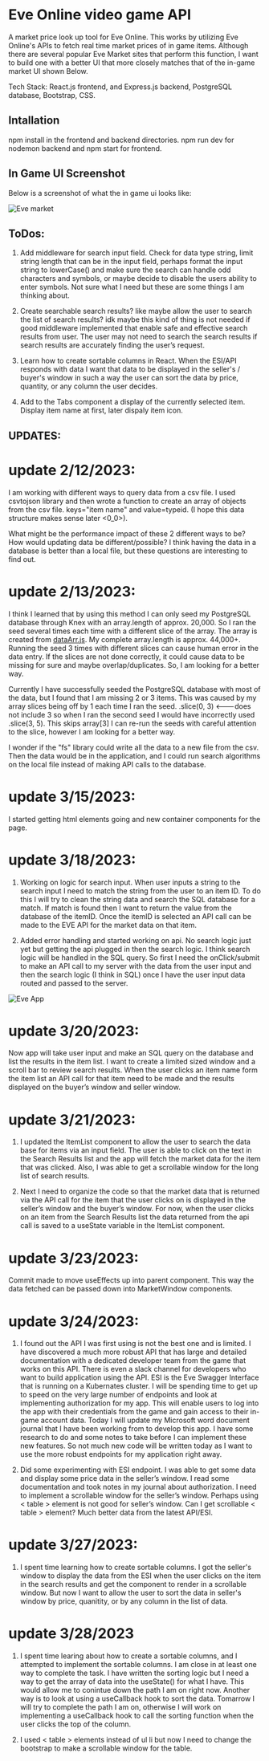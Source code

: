 # Eve Online video game API 

A market price look up tool for Eve Online. This works by utilizing Eve Online's APIs to fetch real time market prices of in game items. Although there are several popular Eve Market sites that perform this function, I want to build one with a better UI that more closely matches that of the in-game market UI shown Below.

Tech Stack: React.js frontend, and Express.js backend, PostgreSQL database, Bootstrap, CSS. 

## Intallation 

npm install in the frontend and backend directories. npm run dev for nodemon backend and npm start for frontend.  

## In Game UI Screenshot

Below is a screenshot of what the in game ui looks like:

  ![Eve market](/frontend/screenshots/inGameMarket_pic.PNG)

## ToDos:

1. Add middleware for search input field. Check for data type string, limit string length that can be in the input field, perhaps format the input string to lowerCase() and make sure the search can handle odd characters and symbols, or maybe decide to disable the users ability to enter symbols. Not sure what I need but these are some things I am thinking about.

2. Create searchable search results? like maybe allow the user to search the list of search results? idk maybe this kind of thing is not needed if good middleware implemented that enable safe and effective search results from user. The user may not need to search the search results if search results are accurately finding the user’s request. 

3. Learn how to create sortable columns in React. When the ESI/API responds with data I want that data to be displayed in the seller's / buyer's window in such a way the user can sort the data by price, quantity, or any column the user decides. 

4. Add to the Tabs component a display of the currently selected item. Display item name at first, later dispaly item icon.


## UPDATES:

# update 2/12/2023: 
I am working with different ways to query data from a csv file. I used csvtojson library and then wrote a function to create an array of objects from the csv file. keys="item name" and value=typeid. (I hope this data structure makes sense later <0_0>).

What might be the performance impact of these 2 different ways to be? 
How would updating data be different/possible?
I think having the data in a database is better than a local file, but these questions are interesting to find out.

# update 2/13/2023:
I think I learned that by using this method I can only seed my PostgreSQL database through Knex with an array.length of approx. 20,000. So I ran the seed several times each time with a different slice of the array. The array is created from [dataArr.js](/backend/src/dataArr.js). My complete array.length is approx. 44,000+. Running the seed 3 times with different slices can cause human error in the data entry. If the slices are not done correctly, it could cause data to be missing for sure and maybe overlap/duplicates. So, I am looking for a better way. 

Currently I have successfully seeded the PostgreSQL database with most of the data, but I found that I am missing 2 or 3 items. This was caused by my array slices being off by 1 each time I ran the seed. .slice(0, 3) <---does not include 3 so when I ran the second seed I would have incorrectly used .slice(3, 5). This skips array[3] I can re-run the seeds with careful attention to the slice, however I am looking for a better way.

I wonder if the "fs" library could write all the data to a new file from the csv. Then the data would be in the application, and I could run search algorithms on the local file instead of making API calls to the database.


# update 3/15/2023:
I started getting html elements going and new container components for the page. 

# update 3/18/2023:

1. Working on logic for search input. When user inputs a string to the search input I need to match the string from the user to an item ID. To do this I will try to clean the string data and search the SQL database for a match. If match is found then I want to return the value from the database of the itemID. Once the itemID is selected an API call can be made to the EVE API for the market data on that item.  

2. Added error handling and started working on api.
 No search logic just yet but getting the api plugged in then the search logic. I think search logic will be handled in the SQL query. So first I need the onClick/submit to make an API call to my server with the data from the user input and then the search logic (I think in SQL) once I have the user input data routed and passed to the server.

 ![Eve App](/frontend/screenshots/EveApp_pic.PNG)


 # update 3/20/2023:

 Now app will take user input and make an SQL query on the database and list the results in the item list. I want to create a limited sized window and a scroll bar to review search results. When the user clicks an item name form the item list an API call for that item need to be made and the results displayed on the buyer’s window and seller window.

 # update 3/21/2023:

 1. I updated the ItemList component to allow the user to search the data base for items via an input field. The user is able to click on the text in the Search Results list and the app will fetch the market data for the item that was clicked. Also, I was able to get a scrollable window for the long list of search results. 

 2. Next I need to organize the code so that the market data that is returned via the API call for the item that the user clicks on is displayed in the seller’s window and the buyer’s window. For now, when the user clicks on an item from the Search Results list the data returned from the api call is saved to a useState variable in the ItemList component. 

 # update 3/23/2023:

 Commit made to move useEffects up into parent component. This way the data fetched can be passed down into MarketWindow components. 

 # update 3/24/2023: 

1. I found out the API I was first using is not the best one and is limited. I have discovered a much more robust API that has large and detailed documentation with a dedicated developer team from the game that works on this API. There is even a slack channel for developers who want to build application using the API. ESI is the Eve Swagger Interface that is running on a Kubernates cluster. I will be spending time to get up to speed on the very large number of endpoints and look at implementing authorization for my app. This will enable users to log into the app with their credentials from the game and gain access to their in-game account data. Today I will update my Microsoft word document journal that I have been working from to develop this app. I have some research to do and some notes to take before I can implement these new features. So not much new code will be written today as I want to use the more robust endpoints for my application right away. 

2. Did some experimenting with ESI endpoint. I was able to get some data and display some price data in the seller’s window. I read some documentation and took notes in my journal about authorization. I need to implement a scrollable window for the seller’s window. Perhaps using < table > element is not good for seller’s window. Can I get scrollable < table > element? Much better data from the latest API/ESI. 

# update 3/27/2023:

1. I spent time learning how to create sortable columns. I got the seller's window to display the data from the ESI when the user clicks on the item in the search results and get the component to render in a scrollable window. But now I want to allow the user to sort the data in seller's window by price, quanitity, or by any column in the list of data.

# update 3/28/2023

1. I spent time learing about how to create a sortable columns, and I attempted to implement the sortable columns. I am close in at least one way to complete the task. I have written the sorting logic but I need a way to get the array of data into the useState() for what I have. This would allow me to conintue down the path I am on right now. Another way is to look at using a useCallback hook to sort the data. Tomarrow I will try to complete the path I am on, otherwise I will work on implementing a useCallback hook to call the sorting function when the user clicks the top of the column. 

2. I used < table > elements instead of ul li but now I need to change the bootstrap to make a scrollable window for the table. 